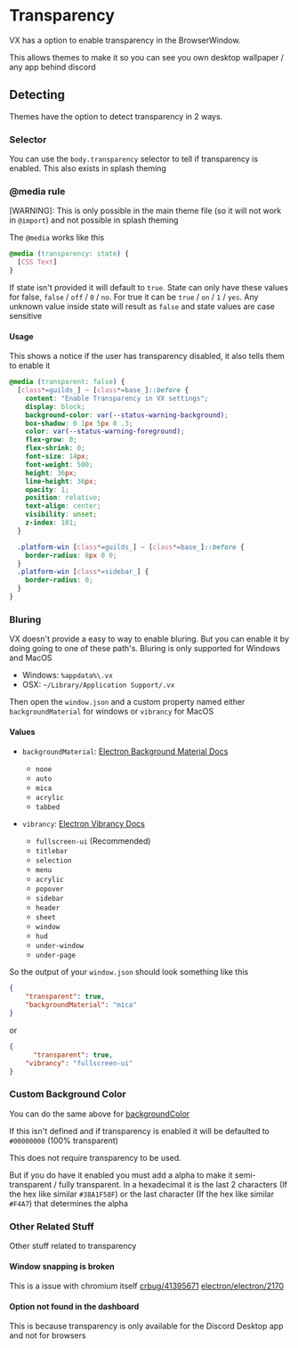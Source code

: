 # Transparency
VX has a option to enable transparency in the BrowserWindow. 

This allows themes to make it so you can see you own desktop wallpaper / any app behind discord

## Detecting
Themes have the option to detect transparency in 2 ways. 

### Selector
You can use the `body.transparency` selector to tell if transparency is enabled.
This also exists in splash theming

### @media rule
[WARNING]: This is only possible in the main theme file (so it will not work in `@import`) and not possible in splash theming

The `@media` works like this
```css
@media (transparency: state) {
  [CSS Text]
}
```
If state isn't provided it will default to `true`. 
State can only have these values for false, `false` / `off` / `0` / `no`. 
For true it can be `true` / `on` / `1` / `yes`. 
Any unknown value inside state will result as `false` and state values are case sensitive

#### Usage
This shows a notice if the user has transparency disabled, it also tells them to enable it
```css
@media (transparent: false) {
  [class*=guilds_] ~ [class*=base_]::before {
    content: "Enable Transparency in VX settings";
    display: block;
    background-color: var(--status-warning-background);
    box-shadow: 0 1px 5px 0 .3;
    color: var(--status-warning-foreground);
    flex-grow: 0;
    flex-shrink: 0;
    font-size: 14px;
    font-weight: 500;
    height: 36px;
    line-height: 36px;
    opacity: 1;
    position: relative;
    text-align: center;
    visibility: unset;
    z-index: 101;
  }

  .platform-win [class*=guilds_] ~ [class*=base_]::before {
    border-radius: 8px 0 0;
  }
  .platform-win [class*=sidebar_] {
    border-radius: 0;
  }
}
```

### Bluring
VX doesn't provide a easy to way to enable bluring. But you can enable it by doing going to one of these path's. Bluring is only supported for Windows and MacOS

* Windows: `%appdata%\.vx`
* OSX: `~/Library/Application Support/.vx`

Then open the `window.json` and a custom property named either `backgroundMaterial` for windows or `vibrancy` for MacOS

#### Values
* `backgroundMaterial`: [Electron Background Material Docs](https://www.electronjs.org/docs/latest/api/browser-window#winsetbackgroundmaterialmaterial-windows)
  * `none` 
  * `auto`
  * `mica` 
  * `acrylic` 
  * `tabbed` 

* `vibrancy`: [Electron Vibrancy Docs](https://www.electronjs.org/docs/latest/api/browser-window#winsetvibrancytype-macos)
  * `fullscreen-ui` (Recommended)
  * `titlebar` 
  * `selection`
  * `menu` 
  * `acrylic` 
  * `popover` 
  * `sidebar` 
  * `header` 
  * `sheet` 
  * `window` 
  * `hud` 
  * `under-window` 
  * `under-page` 

So the output of your `window.json` should look something like this 
```json
{
    "transparent": true,
    "backgroundMaterial": "mica"
}
```
or
```json
{
	  "transparent": true,
    "vibrancy": "fullscreen-ui"
}
```

### Custom Background Color
You can do the same above for [backgroundColor](https://www.electronjs.org/docs/latest/api/browser-window#setting-the-backgroundcolor-property)

If this isn't defined and if transparency is enabled it will be defaulted to `#00000000` (100% transparent)

This does not require transparency to be used. 

But if you do have it enabled you must add a alpha to make it semi-transparent / fully transparent. 
In a hexadecimal it is the last 2 characters (If the hex like similar `#38A1F58F`) or the last character (If the hex like similar `#F4A7`) that determines the alpha

### Other Related Stuff
Other stuff related to transparency

#### Window snapping is broken
This is a issue with chromium itself [crbug/41395671](https://issues.chromium.org/issues/41395671) [electron/electron/2170](https://github.com/electron/electron/issues/2170)

#### Option not found in the dashboard
This is because transparency is only available for the Discord Desktop app and not for browsers
